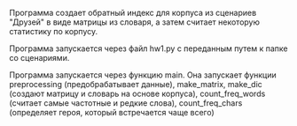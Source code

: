 Программа создает обратный индекс для корпуса из сценариев "Друзей" в виде матрицы из словаря, а затем считает некоторую статистику по корпусу.

Программа запускается через файл hw1.py с переданным путем к папке со сценариями.

Программа запускается через функцию main. Она запускает функции preprocessing (предобрабатывает данные), make_matrix, make_dic (создают матрицу и словарь на основе корпуса), count_freq_words (считает самые частотные и редкие слова), count_freq_chars (определяет героя, который встречается чаще всего)